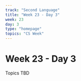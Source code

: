 ```yaml
---
track: "Second Language"
title: "Week 23 - Day 3"
week: 23
day: 3
type: "homepage"
topics: "CS Week"
---
```



# Week 23 - Day 3

Topics TBD